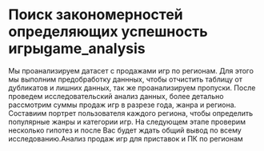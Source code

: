 # Поиск закономерностей определяющих успешность игрыgame_analysis
Мы проанализируем датасет с продажами игр по регионам. Для этого мы выполним предобработку даннных, чтобы отчистить таблицу от дубликатов и лишних данных, так же проанализируем пропуски. После проведем исследовательский анализ данных, более детально рассмотрим суммы продаж игр в разрезе года, жанра и региона. Составиим портрет пользователя каждого региона, чтобы определить популярные жанры и категории игр. На следующем этапе проверим несколько гипотез и после Вас будет ждать общий вывод по всему исследованию.Анализ продаж игр для приставок и ПК по регионам
